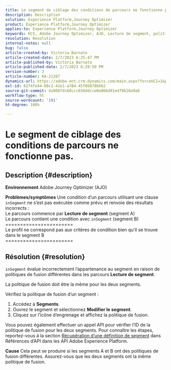 ```yaml
---
title: Le segment de ciblage des conditions de parcours ne fonctionne pas.
description: Description
solution: Experience Platform,Journey Optimizer
product: Experience Platform,Journey Optimizer
applies-to: Experience Platform,Journey Optimizer
keywords: KCS, Adobe Journey Optimizer, AJO, Lecture de segment, politique de fusion, clause inSegment
resolution: Resolution
internal-notes: null
bug: false
article-created-by: Victoria Barnato
article-created-date: 2/7/2023 6:25:47 PM
article-published-by: Victoria Barnato
article-published-date: 2/7/2023 6:29:50 PM
version-number: 3
article-number: KA-21207
dynamics-url: https://adobe-ent.crm.dynamics.com/main.aspx?forceUCI=1&pagetype=entityrecord&etn=knowledgearticle&id=b8c3cbd1-14a7-ed11-aad1-6045bd0065f9
exl-id: 6274fe44-60c2-41e1-a784-45f66078b662
source-git-commit: 4a9687dc68ccc036ddcce0e866d91e4f9b20a9a6
workflow-type: ht
source-wordcount: '191'
ht-degree: 100%

---
```


# Le segment de ciblage des conditions de parcours ne fonctionne pas.

## Description {#description}

<b>Environnement</b>
Adobe Journey Optimizer (AJO)


<b>Problèmes/symptômes</b>
Une condition d’un parcours utilisant une clause `inSegment` ne s’est pas exécutée comme prévu et renvoie des résultats incorrects :
<br>Le parcours commence par <b>Lecture de segment</b> (segment A)
<br>Le parcours contient une condition avec `inSegment` (segment B)
<br>=======================
<br>Le profil ne correspond pas aux critères de condition bien qu’il se trouve dans le segment B
<br>=======================

## Résolution {#resolution}


`inSegment` évalue incorrectement l’appartenance au segment en raison de politiques de fusion différentes dans les parcours <b>Lecture de segment</b>.

La politique de fusion doit être la même pour les deux segments.

Vérifiez la politique de fusion d’un segment :

1. Accédez à <b>Segments</b>.
2. Ouvrez le segment et sélectionnez <b>Modifier le segment</b>.
3. Cliquez sur l’icône d’engrenage et affichez la politique de fusion.


Vous pouvez également effectuer un appel API pour vérifier l’ID de la politique de fusion pour les deux segments. Pour connaître les étapes, reportez-vous à la section [Récupération d’une définition de segment](https://developer.adobe.com/experience-platform-apis/references/segmentation/#tag/Segment-definitions/operation/retrieveSegmentDefinitionById) dans Références d’API dans les API Adobe Experience Platform.


<b>Cause</b>
Cela peut se produire si les segments A et B ont des politiques de fusion différentes. Assurez-vous que les deux segments ont la même politique de fusion.
